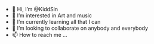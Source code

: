 - 👋 Hi, I’m @KiddSin
- 👀 I’m interested in Art and music
- 🌱 I’m currently learning all that I can
- 💞️ I’m looking to collaborate on anybody and everybody
- 📫 How to reach me ...

<!---
KiddSin/KiddSin is a ✨ special ✨ repository because its `README.md` (this file) appears on your GitHub profile.
You can click the Preview link to take a look at your changes.
--->
